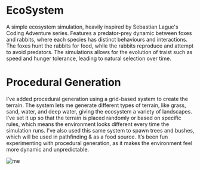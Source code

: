 # EcoSystem

A simple ecosystem simulation, heavily inspired by Sebastian Lague's Coding Adventure series. Features a predator-prey dynamic between foxes and rabbits, where each species has distinct behaviours and interactions. The foxes hunt the rabbits for food, while the rabbits reproduce and attempt to avoid predators. The simulations allows for the evolution of traist such as speed and hunger tolerance, leading to natural selection over time. 

# Procedural Generation

I’ve added procedural generation using a grid-based system to create the terrain. The system lets me generate different types of terrain, like grass, sand, water, and deep water, giving the ecosystem a variety of landscapes. I’ve set it up so that the terrain is placed randomly or based on specific rules, which means the environment looks different every time the simulation runs. I’ve also used this same system to spawn trees and bushes, which will be used in pathfinding & as a food source. It’s been fun experimenting with procedural generation, as it makes the environment feel more dynamic and unpredictable.

![me](https://github.com/AndyCreighton87/EcoSystem/blob/main/ProceduralGeneration.gif)
